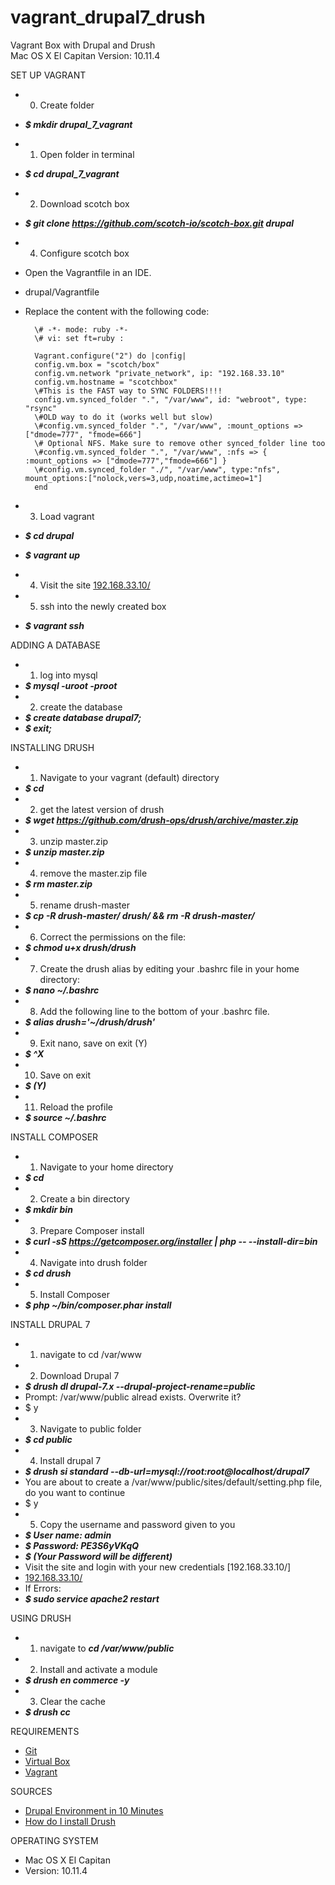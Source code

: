 # vagrant_drupal7_drush

Vagrant Box with Drupal and Drush   
Mac OS X El Capitan Version: 10.11.4


SET UP VAGRANT
* 0. Create folder
* ***$ mkdir drupal_7_vagrant***
* 1. Open folder in terminal
* ***$ cd drupal_7_vagrant***
* 2. Download scotch box
* ***$ git clone https://github.com/scotch-io/scotch-box.git drupal***
* 4. Configure scotch box
* Open the Vagrantfile in an IDE.
* drupal/Vagrantfile</li>
* Replace the content with the following code:

        \# -*- mode: ruby -*-
        \# vi: set ft=ruby :
  
        Vagrant.configure("2") do |config|
        config.vm.box = "scotch/box"
        config.vm.network "private_network", ip: "192.168.33.10"
        config.vm.hostname = "scotchbox"
        \#This is the FAST way to SYNC FOLDERS!!!!
        config.vm.synced_folder ".", "/var/www", id: "webroot", type: "rsync"
        \#OLD way to do it (works well but slow)
        \#config.vm.synced_folder ".", "/var/www", :mount_options => ["dmode=777", "fmode=666"]
        \# Optional NFS. Make sure to remove other synced_folder line too
        \#config.vm.synced_folder ".", "/var/www", :nfs => { :mount_options => ["dmode=777","fmode=666"] }
        \#config.vm.synced_folder "./", "/var/www", type:"nfs", mount_options:["nolock,vers=3,udp,noatime,actimeo=1"]
        end

* 3. Load vagrant
* ***$ cd drupal***
* ***$ vagrant up***
* 4. Visit the site [192.168.33.10/](http://192.168.33.10/)
* 5. ssh into the newly created box
* ***$ vagrant ssh***
  
ADDING A DATABASE
* 1. log into mysql
* ***$ mysql -uroot -proot***
* 2. create the database
* ***$ create database drupal7;***
* ***$ exit;***
  
INSTALLING DRUSH
* 1. Navigate to your vagrant (default) directory
* ***$ cd***
* 2. get the latest version of drush
* ***$ wget https://github.com/drush-ops/drush/archive/master.zip***
* 3. unzip master.zip
* ***$ unzip master.zip***
* 4. remove the master.zip file 
* ***$ rm master.zip***
* 5. rename drush-master
* ***$ cp -R drush-master/ drush/ && rm -R drush-master/***
* 6. Correct the permissions on the file:
* ***$ chmod u+x drush/drush***
* 7. Create the drush alias by editing your .bashrc file in your home directory:
* ***$ nano ~/.bashrc***
* 8. Add the following line to the bottom of your .bashrc file.
* ***$ alias drush='~/drush/drush'***
* 9. Exit nano, save on exit (Y)
* ***$ ^X***
* 10. Save on exit
* ***$ (Y)***
* 11. Reload the profile
* ***$ source ~/.bashrc***
  
INSTALL COMPOSER
* 1. Navigate to your home directory
* ***$ cd***
* 2. Create a bin directory
* ***$ mkdir bin***
* 3. Prepare Composer install
* ***$ curl -sS https://getcomposer.org/installer | php -- --install-dir=bin***
* 4. Navigate into drush folder
* ***$ cd drush***
* 5. Install Composer
* ***$ php ~/bin/composer.phar install***
  
INSTALL DRUPAL 7
* 1. navigate to cd /var/www
* 2. Download Drupal 7 
* ***$ drush dl drupal-7.x --drupal-project-rename=public***
* Prompt: /var/www/public alread exists. Overwrite it? 
* $ y
* 3. Navigate to public folder
* ***$ cd public***
* 4. Install drupal 7
* ***$ drush si standard --db-url=mysql://root:root@localhost/drupal7***
* You are about to create a /var/www/public/sites/default/setting.php file, do you want to continue
* $ y
* 5. Copy the username and password given to you
* ***$ User name: admin***
* ***$ Password: PE3S6yVKqQ***
* ***$ (Your Password will be different)***
* Visit the site and login with your new credentials [192.168.33.10/]
* [192.168.33.10/](http://192.168.33.10/)
* If Errors:
* ***$ sudo service apache2 restart***
  
USING DRUSH
* 1. navigate to ***cd /var/www/public***
* 2. Install and activate a module
* ***$ drush en commerce -y***
* 3. Clear the cache
* ***$ drush cc***
  
REQUIREMENTS
* [Git](https://git-scm.com/downloads)
* [Virtual Box](https://www.virtualbox.org/wiki/Downloads)
* [Vagrant](https://www.vagrantup.com/downloads.html)

SOURCES
* [Drupal Environment in 10 Minutes](https://www.carnaghan.com/2015/05/drupal-development-environment-in-less-than-10-minutes)
* [How do I install Drush](https://www.greengeeks.com/kb/2874/how-do-i-install-drush/)
  
OPERATING SYSTEM 
* Mac OS X El Capitan
* Version: 10.11.4

 
   
   
   
 